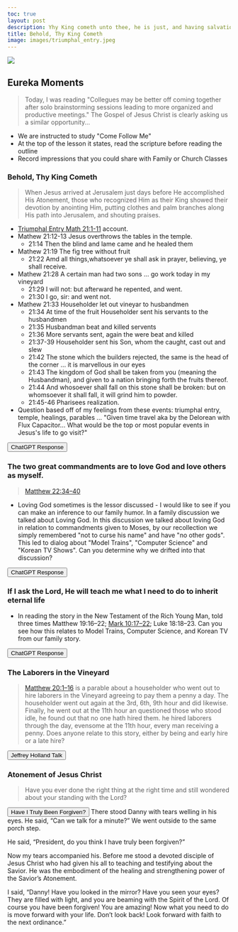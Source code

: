 ```yaml
---
toc: true
layout: post
description: Yhy King cometh unto thee, he is just, and having salvation
title: Behold, Thy King Cometh
image: images/triumphal_entry.jpeg
---
```


![](https://cdn.shopify.com/s/files/1/0495/3335/4141/products/Walter-Rane-Triumphal-Entry_47fe1ccc-23e4-4212-ab24-44c3bcfd4b02.png?v=1603900819)

## Eureka Moments
> Today, I was reading "Collegues may be better off coming together after solo brainstorming sessions leading to more organized and productive meetings."  The Gospel of Jesus Christ is clearly asking us a similar opportunity... 
- We are instructed to study "Come Follow Me"
- At the top of the lesson it states, read the scripture before reading the outline
- Record impressions that you could share with Family or Church Classes

### Behold, Thy King Cometh
> When Jesus arrived at Jerusalem just days before He accomplished His Atonement, those who recognized Him as their King showed their devotion by anointing Him, putting clothes and palm branches along His path into Jerusalem, and shouting praises.
- [Triumphal Entry Math 21:1-11](https://www.churchofjesuschrist.org/study/scriptures/nt/matt/21?lang=eng&id=1-11#p1) account.
- Mathew 21:12-13 Jesus overthrows the tables in the temple.  
    - 21:14 Then the blind and lame came and he healed them
- Mathew 21:19 The fig tree without fruit
    - 21:22 Amd all things,whatsoever ye shall ask in prayer, believing, ye shall receive.
- Mathew 21:28 A certain man had two sons ... go work today in my vineyard
    - 21:29 I will not: but afterward he repented, and went.
    - 21:30 I go, sir: and went not.
- Mathew 21:33 Householder let out vineyar to husbandmen
    - 21:34 At time of the fruit Householder sent his servants to the husbandmen
    - 21:35 Husbandman beat and killed servents
    - 21:36 More servants sent, again the were beat and killed
    - 21:37-39 Householder sent his Son, whom the caught, cast out and slew
    - 21:42 The stone which the builders rejected, the same is the head of the corner ... it is marvellous in our eyes
    - 21:43 The kingdom of God shall be taken from you (meaning the Husbandman), and given to a nation bringing forth the fruits thereof.
    - 21:44 And whosoever shall fall on this stone shall be broken: but on whomsoever it shall fall, it will grind him to powder.
    - 21:45-46 Pharisees realization.
-  Question based off of my feelings from these events: triumphal entry, temple, healings, parables ... "Given time travel aka by the Delorean with Flux Capacitor...  What would be the top or most popular events in Jesus's life to go visit?"

<SCRIPT>
function JesusVisit() {
    var x = document.getElementById('JesusVisit');
    if (x.style.display == 'none') {
        x.style.display = 'block';
    } else {
        x.style.display = 'none';
    }
}
</SCRIPT>

<BUTTON ONCLICK="JesusVisit()">ChatGPT Response</BUTTON>

<DIV ID="JesusVisit" STYLE="display:none">
<br>
    - The birth of Jesus in Bethlehem: Witnessing the humble circumstances and the arrival of the Magi. Luke 2:1-20
<br>
    - The Sermon on the Mount: Experiencing Jesus' teachings on topics like the Beatitudes and the Lord's Prayer. Matthew 5-7
<br>
    - The Last Supper: Being present for Jesus' final meal with his disciples and the institution of the Eucharist.  Matthew 26:17-30, Mark 14:12-26, Luke 22:7-23
<br>
    - The Crucifixion: Observing the significant event of Jesus' crucifixion and its profound impact on Christianity.  Matthew 27:32-56, Mark 15:21-41, Luke 23:26-49, John 19:16-37
<br>
    - The Resurrection: Witnessing the empty tomb and the appearances of Jesus after his resurrection. Matthew 28:1-10, Mark 16:1-8, Luke 24:1-12, John 20:1-18

<br><br>
<b>2nd question to ChatGPT</b>, "Anything you would add if you were member of Church of Jesus Christ of Latter Day Saints"
<br><br>
    - The First Vision: Witnessing Joseph Smith's account of his vision of God the Father and Jesus Christ, which marked the beginning of the Restoration of the gospel.  Joseph Smith—History 1:1-26 (in the Pearl of Great Price)
<br>
    - The visit to the Nephites: Being present when Jesus appeared to the people in the Americas following his resurrection.  3 Nephi 11
<br>
    - The Sermon at the Temple: Listening to Jesus' teachings to the Nephites in the Americas, as recorded in the Book of Mormon.  3 Nephi 11-18
<br>
    - The dedication of the Kirtland Temple: Participating in the spiritual experiences during the dedication of the first temple in the Latter-day Saint movement.  While there are accounts of spiritual manifestations and heavenly visitations experienced by individuals in the Kirtland Temple, the specific mention of Jesus physically appearing during the dedication ceremony is not included in the scriptural account. Doctrine and Covenants section 109 (Kirtland Temple dedicatory prayer)
</DIV>

### The two great commandments are to love God and love others as myself.
> [Matthew 22:34–40](https://www.churchofjesuschrist.org/study/scriptures/nt/matt/22?lang=eng&id=34-40#p34) 
- Loving God sometimes is the lessor discussed  - I would like to see if you can make an inference to our family humor.   In a family discussion we talked about Loving God.  In this discussion we talked about loving God in relation to commandments given to Moses, by our recollection we simply remembered "not to curse his name" and have  "no other gods".  This led to dialog about "Model Trains", "Computer Science" and "Korean TV Shows".  Can you determine why we drifted into that discussion?

<SCRIPT>
function NoOtherGods() {
    var x = document.getElementById('NoOtherGods');
    if (x.style.display == 'none') {
        x.style.display = 'block';
    } else {
        x.style.display = 'none';
    }
}
</SCRIPT>

<BUTTON ONCLICK="NoOtherGods()">ChatGPT Response</BUTTON>

<DIV ID="NoOtherGods" STYLE="display:none">
Based on the information you provided, it seems that your family discussion about loving God in relation to the commandments given to Moses took an unexpected and humorous turn, leading to a conversation about unrelated topics such as model trains, computer science, and Korean TV shows.
<br>
Humor often arises from unexpected connections or tangents in conversations. It's possible that someone in your family made a playful or humorous comment that sparked the discussion about these unrelated topics. The transition from discussing commandments to discussing seemingly unrelated hobbies and interests could be a lighthearted way of exploring the idea of what it means to love God in the context of various aspects of life, including personal hobbies and entertainment preferences.
<br>
In essence, the conversation may have taken a humorous detour to highlight the idea that even in our interests and hobbies, we can find ways to express love for God and see connections to our faith. Humor can often serve as a way to bring joy, creativity, and unexpected perspectives into discussions.
<br><br>
<b>2nd bit of Help to ChatGPT.</b> Close to the family event.  What if I provide you the hint to have "no other Gods" in relation to the humor?
<br><br>
If the hint is to have "no other Gods" in relation to the humor and the discussion about model trains, computer science, and Korean TV shows, it could be inferred that the humorous connection is centered around the idea of having a strong or intense interest in these topics.
<br>
The humor might stem from playfully exaggerating or jokingly suggesting that these hobbies or interests have become so important or captivating that they could be seen as competing with or taking the place of a person's devotion to God. In other words, the humorous implication could be that these topics or activities have become "gods" in a figurative sense, capturing a significant amount of attention or devotion.
<br>
This kind of humor often arises when people find amusing ways to juxtapose mundane or unrelated topics with significant or sacred concepts, highlighting the contrast between the two. It allows for a lighthearted exploration of the balance between our passions and our spiritual priorities, reminding us not to let our interests overshadow our love and devotion to God.
<br><br>
<b> Feedback on response to ChatGPT.</b>  Nicely done.  In dialog amongst the three off us Father said to Son, "Model Trains" is not a God.  Mother said to Father "Computer Science" is not a God.  Son said to Mother "Korean TV" is not a God.  We had a good laugh.  You were able to get to the inference very well.
<br>
Thank you! I'm glad I was able to accurately infer the humor in your family dialog. It sounds like a lighthearted and enjoyable moment, where the playfulness came from the contrast between the significance of having "no other Gods" and the humorous suggestion that these hobbies and interests were being treated as such.
<br>
Humor can often bring people together and create shared moments of joy and connection. It seems like your family found a playful way to explore the balance between their interests and their spiritual priorities, all while sharing some laughter together. Such moments can help strengthen relationships and create lasting memories.
</DIV>

### If I ask the Lord, He will teach me what I need to do to inherit eternal life
- In reading the story in the New Testament of the Rich Young Man, told three times Matthew 19:16–22; [Mark 10:17–22](https://www.churchofjesuschrist.org/study/scriptures/nt/mark/10?lang=eng&id=17-22#p17); Luke 18:18–23.  Can you see how this relates to Model Trains, Computer Science, and Korean TV from our family story.

<SCRIPT>
function RichYoungMan() {
    var x = document.getElementById('RichYoungMan');
    if (x.style.display == 'none') {
        x.style.display = 'block';
    } else {
        x.style.display = 'none';
    }
}
</SCRIPT>

<BUTTON ONCLICK="RichYoungMan()">ChatGPT Response</BUTTON>

<DIV ID="RichYoungMan" STYLE="display:none">
The story you mentioned from the New Testament, often referred to as the story of the "Rich Young Ruler," can be found in Matthew 19:16–22, Mark 10:17–22, and Luke 18:18–23. This story involves a rich young man who approaches Jesus and asks what he must do to inherit eternal life. Jesus tells him to keep the commandments, and the young man claims to have kept them since his youth. Jesus then instructs him to sell his possessions, give to the poor, and follow Him, but the young man walks away saddened because he had great wealth.
<br>
In relating this story to the discussion about model trains, computer science, and Korean TV from your family story, we can draw some connections:
<br>
Model Trains: Just as the rich young man had possessions, including great wealth, model trains could be seen as a hobby or interest that involves material possessions. The story reminds us not to let our attachment to material things hinder our commitment to following Jesus.
<br>
Computer Science: Similarly, computer science or any other profession or area of expertise can be seen as something we dedicate our time and energy to. The story reminds us that our commitment to following Jesus should take precedence over any worldly pursuits or attachments, including our professional endeavors.
<br>
Korean TV: While Korean TV shows may not involve material possessions like model trains or a profession like computer science, the story highlights the importance of prioritizing our relationship with God over any personal interests or pleasures. It serves as a reminder that nothing should hinder our commitment to following Jesus, even if it means letting go of things that bring us enjoyment or entertainment.
<br>
In summary, the story of the Rich Young Ruler prompts us to examine our priorities and reminds us to put our devotion to God above worldly attachments, whether they are material possessions, personal interests, or professional pursuits.

<br><br>
<b>2nd question to ChatGPT.</b>  I like the Mark account the best.   Based off of my family story and our humor, do you see why I might like it?
<br><br>
Based on your family story and the humor you shared, I can see a possible connection between your preference for the Mark account of the story and the humorous dialogue about model trains, computer science, and Korean TV.
<br>
In the Mark account (Mark 10:17–22), the story of the Rich Young Ruler is presented in a concise and straightforward manner. It highlights the encounter between Jesus and the young man, emphasizing the young man's attachment to his possessions and his struggle to prioritize following Jesus over his wealth. This direct and succinct storytelling style might resonate with your preference for humor and concise communication.
<br>
Similarly, the humor in your family story involved playful and concise exchanges between family members, where the focus was on highlighting the contrast between personal interests or hobbies and the importance of spiritual devotion.
<br>
Your preference for the Mark account could stem from its brevity and clarity, aligning with the concise and playful communication style that you appreciated in your family's humorous dialogue.
<br>
Please note that this inference is based on the information provided, and individual preferences can vary.

<br><br>
<b>3rd question to ChatGPT.</b>  Do you see compassion or love in Mark account not seen in others?
<br><br>

In the Mark account of the story of the Rich Young Ruler, there is a notable emphasis on Jesus' response and his display of compassion and love towards the young man. After the young man expresses his desire to inherit eternal life and claims to have kept the commandments, Mark 10:21 states:
<br>
"Jesus, looking at him, loved him and said to him, 'You lack one thing: go, sell all that you have and give to the poor, and you will have treasure in heaven; and come, follow me.'"
<br>
The inclusion of the phrase "Jesus, looking at him, loved him" highlights the compassion and care that Jesus felt towards the young man. This statement suggests that Jesus genuinely desired the young man to experience the blessings of eternal life and was willing to provide him with specific guidance and instructions to help him on that path.
<br>
While love and compassion are also present in the other Gospel accounts of this story (Matthew 19:16–22 and Luke 18:18–23), the Mark account explicitly mentions Jesus' love for the young man, providing a unique emphasis on the compassionate nature of Jesus' response.
<br>
This emphasis on Jesus' love and compassion in the Mark account could resonate with individuals who value and appreciate the deep care and understanding that Jesus demonstrated towards those seeking guidance and eternal life.

</DIV>

### The Laborers in the Vineyard
> [Matthew 20:1–16](https://www.churchofjesuschrist.org/study/scriptures/nt/matt/20?lang=eng&id=1-16#p1) is a parable about a householder who went out to hire laborers in the Vineyard agreeing to pay them a penny a day.  The householder went out again at the 3rd, 6th, 9th hour and did likewise.  Finally, he went out at the 11th hour an questioned those who stood idle, he found out that no one hath hired them.  he hired laborers through the day, evensome at the 11th hour, every man receiving a penny.  Does anyone relate to this story, either by being and early hire or a late hire?

<SCRIPT>
function Laborers() {
    var x = document.getElementById('Laborers');
    if (x.style.display == 'none') {
        x.style.display = 'block';
    } else {
        x.style.display = 'none';
    }
}
</SCRIPT>

<BUTTON ONCLICK="Laborers()">Jeffrey Holland Talk</BUTTON>

<DIV ID="Laborers" STYLE="display:none">
“My friends, I am not being unfair to you. You agreed on the wage for the day, a good wage. You were very happy to get the work, and I am very happy with the way you served. You are paid in full. Take your pay and enjoy the blessing.
<br>
May I plead with us not to be hurt—and certainly not to feel envious—when good fortune comes to another person? We are not diminished when someone else is added upon.
<br>
This parable—like all parables—is not really about laborers or wages any more than the others are about sheep and goats. This is a story about God’s goodness, His patience and forgiveness, and the Atonement of the Lord Jesus Christ. It is a story about generosity and compassion. It is a story about grace.
<br>
So if you have made covenants, keep them. If you haven’t made them, make them. If you have made them and broken them, repent and repair them. It is never too late so long as the Master of the vineyard says there is time. Please listen to the prompting of the Holy Spirit telling you right now, this very moment, that you should accept the atoning gift of the Lord Jesus Christ and enjoy the fellowship of His labor.
</DIV>

###  Atonement of Jesus Christ
> Have you ever done the right thing at the right time and still wondered about your standing with the Lord?

<SCRIPT>
function Forgiven() {
    var x = document.getElementById('Forgiven');
    if (x.style.display == 'none') {
        x.style.display = 'block';
    } else {
        x.style.display = 'none';
    }
}
</SCRIPT>

<BUTTON ONCLICK="Forgiven()">Have I Truly Been Forgiven?</BUTTON>
There stood Danny with tears welling in his eyes. He said, “Can we talk for a minute?” We went outside to the same porch step.
<br>

He said, “President, do you think I have truly been forgiven?”
<br>

Now my tears accompanied his. Before me stood a devoted disciple of Jesus Christ who had given his all to teaching and testifying about the Savior. He was the embodiment of the healing and strengthening power of the Savior’s Atonement.
<br>

I said, “Danny! Have you looked in the mirror? Have you seen your eyes? They are filled with light, and you are beaming with the Spirit of the Lord. Of course you have been forgiven! You are amazing! Now what you need to do is move forward with your life. Don’t look back! Look forward with faith to the next ordinance.”
</DIV>


